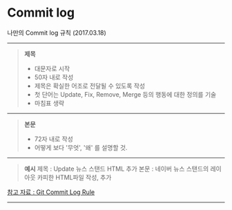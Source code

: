 Commit log
===================

나만의 Commit log 규칙 (2017.03.18)

----------

> **제목**
> - 대문자로 시작
> - 50자 내로 작성
> - 제목은 확실한 어조로 전달될 수 있도록 작성
> - 첫 단어는 Update, Fix, Remove, Merge 등의 행동에 대한 정의를 기술
> - 마침표 생략

----------
  
>**본문**
>- 72자 내로 작성
>- 어떻게 보다 '무엇',  '왜' 를 설명할 것.

----------

>**예시**
> 제목 : Update 뉴스 스탠드 HTML 추가
> 본문 : 네이버 뉴스 스탠드의 레이아웃 카피한 HTML파일 작성, 추가
  
  
  
[참고 자료 : Git Commit Log Rule][1]

----------

[1]: https://item4.github.io/2016-11-01/How-to-Write-a-Git-Commit-Message/
